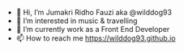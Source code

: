 - 👋 Hi, I’m Jumakri Ridho Fauzi aka @wilddog93
- 👀 I’m interested in music & travelling
- 🌱 I’m currently work as a Front End Developer 
- 📫 How to reach me https://wilddog93.github.io

<!---
ridhoajibx/ridhoajibx is a ✨ special ✨ repository because its `README.md` (this file) appears on your GitHub profile.
You can click the Preview link to take a look at your changes.
--->
